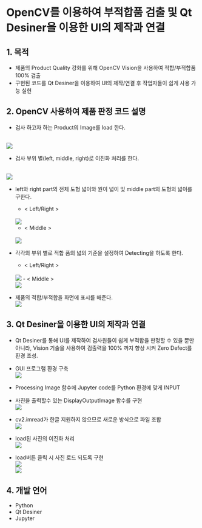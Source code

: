 # OpenCV를 이용하여 부적합품 검출 및 Qt Desiner을 이용한 UI의 제작과 연결

## 1. 목적
- 제품의 Product Quality 강화를 위해 OpenCV Vision을 사용하여 적합/부적합품 100% 검출 
- 구현된 코드를 Qt Desiner을 이용하여 UI의 제작/연결 후 작업자들이 쉽게 사용 가능 실현

## 2. OpenCV 사용하여 제품 판정 코드 설명
- 검사 하고자 하는 Product의 Image를 load 한다.
<br>
<img src="C:/Users/w/Desktop/picture/1.jpg">

- 검사 부위 별(left, middle, right)로 이진화 처리를 한다.
<br>
<img src="C:/Users/w/Desktop/picture/2.jpg">

- left와 right part의 전체 도형 넓이와 원이 넓이 및 middle part의 도형의 넓이를 구한다.
    
    - < Left/Right >
    <br>
    <img src="C:/Users/w/Desktop/picture/3.jpg">
    <br>

    - < Middle >
    <br>
    <img src="C:/Users/w/Desktop/picture/4.jpg">
    
- 각각의 부위 별로 적합 품의 넓의 기준을 설정하여 Detecting을 하도록 한다.
    - < Left/Right >
    <br>
    <img src="C:/Users/w/Desktop/picture/5.jpg">
    - < Middle >
    <br>
    <img src="C:/Users/w/Desktop/picture/6.jpg">

- 제품의 적합/부적합을 화면에 표시를 해준다.
    <br>
    <img src="C:/Users/w/Desktop/picture/7.jpg">
    <br>

## 3. Qt Desiner을 이용한 UI의 제작과 연결
- Qt Desiner를 통해 UI를 제작하여 검사원들이 쉽게 부적합을 판정할 수 있을 뿐만 아니라, Vision 기술을 사용하여 검출력을 100% 까지 향상 시켜 Zero Defect를 환경 조성. 
- GUI 프로그램 환경 구축
    <br>
    <img src="C:/Users/w/Desktop/picture/8.jpg">
    <br>

- Processing Image 함수에 Jupyter code를 Python 환경에 맞게 INPUT

- 사진을 출력할수 있는 DisplayOutputImage 함수를 구현
    <br>
    <img src="C:/Users/w/Desktop/picture/9.jpg">
    <br>
- cv2.imread가 한글 지원하지 않으므로 새로운 방식으로 파일 조합
    <br>
    <img src="C:/Users/w/Desktop/picture/10.jpg">
    <br>
- load된 사진의 이진화 처리
    <br>
    <img src="C:/Users/w/Desktop/picture/11.jpg">
    <br>
- load버튼 클릭 시 사진 로드 되도록 구현
    <br>
    <img src="C:/Users/w/Desktop/picture/12.jpg">
    <br>
    <img src="C:/Users/w/Desktop/picture/13.jpg">
    <br>

## 4. 개발 언어
- Python 
- Qt Desiner
- Jupyter
